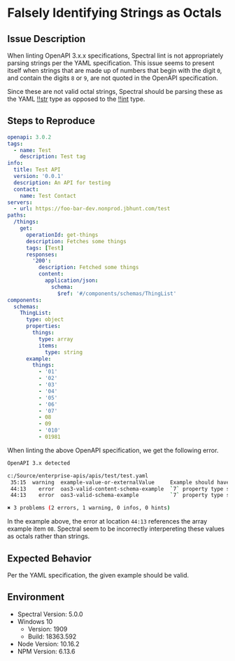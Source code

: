 # Falsely Identifying Strings as Octals

## Issue Description

When linting OpenAPI 3.x.x specifications, Spectral lint is not appropriately
parsing strings per the YAML specification. This issue seems to present itself
when strings that are made up of numbers that begin with the digit `0`, and
contain the digits `8` or `9`, are not quoted in the OpenAPI specification.

Since these are not valid octal strings, Spectral should be parsing these as
the YAML [!!str](https://yaml.org/type/str.html) type as opposed to the
[!!int](https://yaml.org/type/int.html) type.

## Steps to Reproduce

```yaml
openapi: 3.0.2
tags:
  - name: Test
    description: Test tag
info:
  title: Test API
  version: '0.0.1'
  description: An API for testing
  contact:
    name: Test Contact
servers:
  - url: https://foo-bar-dev.nonprod.jbhunt.com/test
paths:
  /things:
    get:
      operationId: get-things
      description: Fetches some things
      tags: [Test]
      responses:
        '200':
          description: Fetched some things
          content:
            application/json:
              schema:
                $ref: '#/components/schemas/ThingList'
components:
  schemas:
    ThingList:
      type: object
      properties:
        things:
          type: array
          items:
            type: string
      example:
        things:
          - '01'
          - '02'
          - '03'
          - '04'
          - '05'
          - '06'
          - '07'
          - 08
          - 09
          - '010'
          - 01981
```

When linting the above OpenAPI specification, we get the following error.

```sh
OpenAPI 3.x detected

c:/Source/enterprise-apis/apis/test/test.yaml
 35:15  warning  example-value-or-externalValue     Example should have either a `value` or `externalValue` field.
 44:13    error  oas3-valid-content-schema-example  `7` property type should be string
 44:13    error  oas3-valid-schema-example          `7` property type should be string

✖ 3 problems (2 errors, 1 warning, 0 infos, 0 hints)
```

In the example above, the error at location `44:13` references the array example
item `08`.
Spectral seem to be incorrectly interpereting these values as octals rather than
strings.

## Expected Behavior

Per the YAML specification, the given example should be valid.

## Environment

* Spectral Version: 5.0.0
* Windows 10
  * Version: 1909
  * Build: 18363.592
* Node Version: 10.16.2
* NPM Version: 6.13.6
